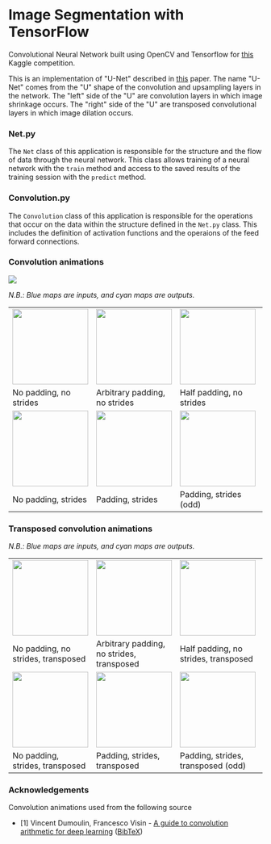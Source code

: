 # Image Segmentation with TensorFlow

Convolutional Neural Network built using OpenCV and Tensorflow for [this](https://www.kaggle.com/c/tgs-salt-identification-challenge) Kaggle competition. 

This is an implementation of "U-Net" described in [this](https://arxiv.org/abs/1505.04597) paper. The name "U-Net" comes from the "U" shape of the convolution and upsampling layers in the network. The "left" side of the "U" are convolution layers in which image shrinkage occurs. The "right" side of the "U" are transposed convolutional layers in which image dilation occurs.


### Net.py
The `Net` class of this application is responsible for the structure and the flow of data through the neural network. This class allows training of a neural network with the `train` method and access to the saved results of the training session with the `predict` method.

### Convolution.py
The `Convolution` class of this application is responsible for the operations that occur on the data within the structure defined in the `Net.py` class. This includes the definition of activation functions and the operaions of the feed forward connections.


### Convolution animations

![](https://media.giphy.com/media/i4NjAwytgIRDW/giphy.gif)

_N.B.: Blue maps are inputs, and cyan maps are outputs._

<table style="width:100%; table-layout:fixed;">
  <tr>
    <td><img width="150px" src="https://github.com/vdumoulin/conv_arithmetic/blob/master/gif/no_padding_no_strides.gif"></td>
    <td><img width="150px" src="https://github.com/vdumoulin/conv_arithmetic/blob/master/gif/arbitrary_padding_no_strides.gif"></td>
    <td><img width="150px" src="https://github.com/vdumoulin/conv_arithmetic/blob/master/gif/same_padding_no_strides.gif"></td>
    <td><img width="150px" src="https://github.com/vdumoulin/conv_arithmetic/blob/master/gif/full_padding_no_strides.gif"></td>
  </tr>
  <tr>
    <td>No padding, no strides</td>
    <td>Arbitrary padding, no strides</td>
    <td>Half padding, no strides</td>
    <td>Full padding, no strides</td>
  </tr>
  <tr>
    <td><img width="150px" src="https://github.com/vdumoulin/conv_arithmetic/blob/master/gif/no_padding_strides.gif"></td>
    <td><img width="150px" src="https://github.com/vdumoulin/conv_arithmetic/blob/master/gif/padding_strides.gif"></td>
    <td><img width="150px" src="https://github.com/vdumoulin/conv_arithmetic/blob/master/gif/padding_strides_odd.gif"></td>
    <td></td>
  </tr>
  <tr>
    <td>No padding, strides</td>
    <td>Padding, strides</td>
    <td>Padding, strides (odd)</td>
    <td></td>
  </tr>
</table>

### Transposed convolution animations

_N.B.: Blue maps are inputs, and cyan maps are outputs._

<table style="width:100%; table-layout:fixed;">
  <tr>
    <td><img width="150px" src="https://github.com/vdumoulin/conv_arithmetic/blob/master/gif/no_padding_no_strides_transposed.gif"></td>
    <td><img width="150px" src="https://github.com/vdumoulin/conv_arithmetic/blob/master/gif/arbitrary_padding_no_strides_transposed.gif"></td>
    <td><img width="150px" src="https://github.com/vdumoulin/conv_arithmetic/blob/master/gif/same_padding_no_strides_transposed.gif"></td>
    <td><img width="150px" src="https://github.com/vdumoulin/conv_arithmetic/blob/master/gif/full_padding_no_strides_transposed.gif"></td>
  </tr>
  <tr>
    <td>No padding, no strides, transposed</td>
    <td>Arbitrary padding, no strides, transposed</td>
    <td>Half padding, no strides, transposed</td>
    <td>Full padding, no strides, transposed</td>
  </tr>
  <tr>
    <td><img width="150px" src="https://github.com/vdumoulin/conv_arithmetic/blob/master/gif/no_padding_strides_transposed.gif"></td>
    <td><img width="150px" src="https://github.com/vdumoulin/conv_arithmetic/blob/master/gif/padding_strides_transposed.gif"></td>
    <td><img width="150px" src="https://github.com/vdumoulin/conv_arithmetic/blob/master/gif/padding_strides_odd_transposed.gif"></td>
    <td></td>
  </tr>
  <tr>
    <td>No padding, strides, transposed</td>
    <td>Padding, strides, transposed</td>
    <td>Padding, strides, transposed (odd)</td>
    <td></td>
  </tr>
</table>

### Acknowledgements

Convolution animations used from the following source
* \[1\] Vincent Dumoulin, Francesco Visin - [A guide to convolution arithmetic
  for deep learning](https://arxiv.org/abs/1603.07285)
  ([BibTeX](https://gist.github.com/fvisin/165ca9935392fa9600a6c94664a01214))